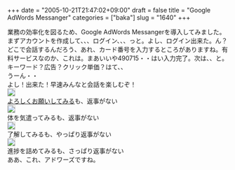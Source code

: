 +++
date = "2005-10-21T21:47:02+09:00"
draft = false
title = "Google AdWords Messanger"
categories = ["baka"]
slug = "1640"
+++

<p>業務の効率化を図るため、Google AdWords Messangerを導入してみました。<br />
まずアカウントを作成して、、、ログイン、、、っと。よし、ログイン出来た。ん？どこで会話するんだろう、あれ、カード番号を入力するところがありますね。有料サービスなのか、これは。まあいいや490715・・はい入力完了。次は、、と。キーワード？広告？クリック単価？はて、、<br />
うーん・・<br />
よし！出来た！早速みんなと会話を楽しむぞ！<br />
<img src="http://ieiriblog.img.jugem.jp/20051021_82188.gif" style="border:1px solid #ccc;"><br />
<a href="http://www.google.com/search?hl=ja&c2coff=1&client=safari&rls=ja-jp&q=daiskip%E3%81%B8&btnG=Google+検索&lr=lang_ja" target="_blank">よろしくお願いしてみる</a>も、返事がない<br />
<img src="http://ieiriblog.img.jugem.jp/20051021_82189.gif" style="border:1px solid #ccc;"><br />
体を気遣ってみるも、返事がない<br />
<img src="http://ieiriblog.img.jugem.jp/20051021_82190.gif" style="border:1px solid #ccc;"><br />
了解してみるも、やっぱり返事がない<br />
<img src="http://ieiriblog.img.jugem.jp/20051021_82191.gif" style="border:1px solid #ccc;"><br />
進捗を詰めてみるも、さっぱり返事がない<br />
ああ、これ、アドワーズですね。</p>
